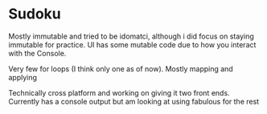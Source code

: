# Sudoku
Mostly immutable and tried to be idomatci, although i did focus on staying immutable for practice.  UI has some mutable code due to how you interact with the Console. 

Very few for loops (I think only one as of now). Mostly mapping and applying 

Technically cross platform and working on giving it two front ends. Currently has a console output but am looking at using fabulous for the rest
